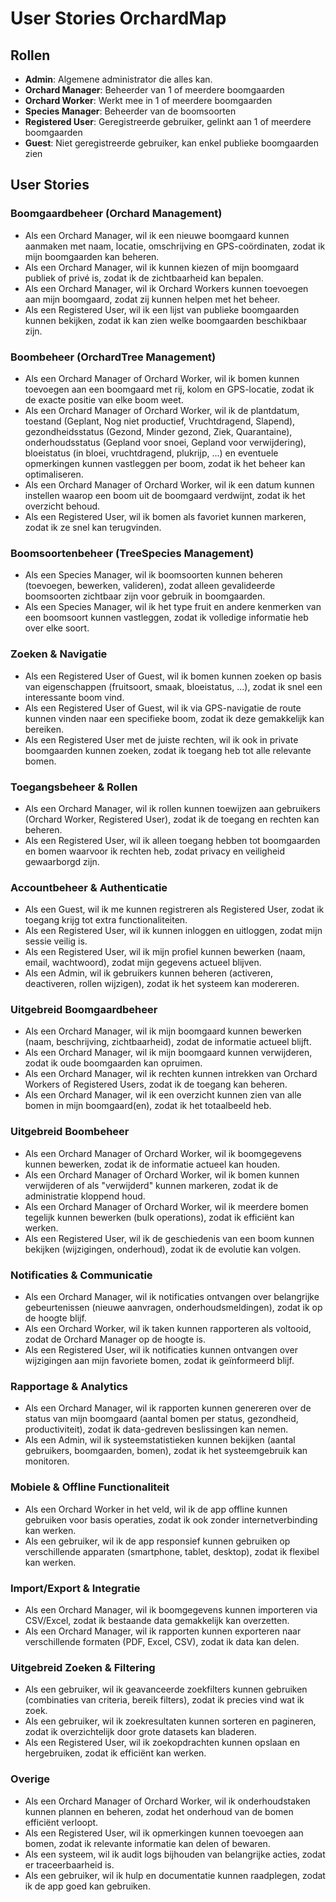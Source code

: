 # User Stories OrchardMap

## Rollen
- **Admin**: Algemene administrator die alles kan.
- **Orchard Manager**: Beheerder van 1 of meerdere boomgaarden
- **Orchard Worker**: Werkt mee in 1 of meerdere boomgaarden
- **Species Manager**: Beheerder van de boomsoorten
- **Registered User**: Geregistreerde gebruiker, gelinkt aan 1 of meerdere boomgaarden
- **Guest**: Niet geregistreerde gebruiker, kan enkel publieke boomgaarden zien

## User Stories

### Boomgaardbeheer (Orchard Management)
- Als een Orchard Manager, wil ik een nieuwe boomgaard kunnen aanmaken met naam, locatie, omschrijving en GPS-coördinaten, zodat ik mijn boomgaarden kan beheren.
- Als een Orchard Manager, wil ik kunnen kiezen of mijn boomgaard publiek of privé is, zodat ik de zichtbaarheid kan bepalen.
- Als een Orchard Manager, wil ik Orchard Workers kunnen toevoegen aan mijn boomgaard, zodat zij kunnen helpen met het beheer.
- Als een Registered User, wil ik een lijst van publieke boomgaarden kunnen bekijken, zodat ik kan zien welke boomgaarden beschikbaar zijn.

### Boombeheer (OrchardTree Management)
- Als een Orchard Manager of Orchard Worker, wil ik bomen kunnen toevoegen aan een boomgaard met rij, kolom en GPS-locatie, zodat ik de exacte positie van elke boom weet.
- Als een Orchard Manager of Orchard Worker, wil ik de plantdatum, toestand (Geplant, Nog niet productief, Vruchtdragend, Slapend), gezondheidsstatus (Gezond, Minder gezond, Ziek, Quarantaine), onderhoudsstatus (Gepland voor snoei, Gepland voor verwijdering), bloeistatus (in bloei, vruchtdragend, plukrijp, ...) en eventuele opmerkingen kunnen vastleggen per boom, zodat ik het beheer kan optimaliseren.
- Als een Orchard Manager of Orchard Worker, wil ik een datum kunnen instellen waarop een boom uit de boomgaard verdwijnt, zodat ik het overzicht behoud.
- Als een Registered User, wil ik bomen als favoriet kunnen markeren, zodat ik ze snel kan terugvinden.

### Boomsoortenbeheer (TreeSpecies Management)
- Als een Species Manager, wil ik boomsoorten kunnen beheren (toevoegen, bewerken, valideren), zodat alleen gevalideerde boomsoorten zichtbaar zijn voor gebruik in boomgaarden.
- Als een Species Manager, wil ik het type fruit en andere kenmerken van een boomsoort kunnen vastleggen, zodat ik volledige informatie heb over elke soort.

### Zoeken & Navigatie
- Als een Registered User of Guest, wil ik bomen kunnen zoeken op basis van eigenschappen (fruitsoort, smaak, bloeistatus, ...), zodat ik snel een interessante boom vind.
- Als een Registered User of Guest, wil ik via GPS-navigatie de route kunnen vinden naar een specifieke boom, zodat ik deze gemakkelijk kan bereiken.
- Als een Registered User met de juiste rechten, wil ik ook in private boomgaarden kunnen zoeken, zodat ik toegang heb tot alle relevante bomen.

### Toegangsbeheer & Rollen
- Als een Orchard Manager, wil ik rollen kunnen toewijzen aan gebruikers (Orchard Worker, Registered User), zodat ik de toegang en rechten kan beheren.
- Als een Registered User, wil ik alleen toegang hebben tot boomgaarden en bomen waarvoor ik rechten heb, zodat privacy en veiligheid gewaarborgd zijn.

### Accountbeheer & Authenticatie
- Als een Guest, wil ik me kunnen registreren als Registered User, zodat ik toegang krijg tot extra functionaliteiten.
- Als een Registered User, wil ik kunnen inloggen en uitloggen, zodat mijn sessie veilig is.
- Als een Registered User, wil ik mijn profiel kunnen bewerken (naam, email, wachtwoord), zodat mijn gegevens actueel blijven.
- Als een Admin, wil ik gebruikers kunnen beheren (activeren, deactiveren, rollen wijzigen), zodat ik het systeem kan modereren.

### Uitgebreid Boomgaardbeheer
- Als een Orchard Manager, wil ik mijn boomgaard kunnen bewerken (naam, beschrijving, zichtbaarheid), zodat de informatie actueel blijft.
- Als een Orchard Manager, wil ik mijn boomgaard kunnen verwijderen, zodat ik oude boomgaarden kan opruimen.
- Als een Orchard Manager, wil ik rechten kunnen intrekken van Orchard Workers of Registered Users, zodat ik de toegang kan beheren.
- Als een Orchard Manager, wil ik een overzicht kunnen zien van alle bomen in mijn boomgaard(en), zodat ik het totaalbeeld heb.

### Uitgebreid Boombeheer
- Als een Orchard Manager of Orchard Worker, wil ik boomgegevens kunnen bewerken, zodat ik de informatie actueel kan houden.
- Als een Orchard Manager of Orchard Worker, wil ik bomen kunnen verwijderen of als "verwijderd" kunnen markeren, zodat ik de administratie kloppend houd.
- Als een Orchard Manager of Orchard Worker, wil ik meerdere bomen tegelijk kunnen bewerken (bulk operations), zodat ik efficiënt kan werken.
- Als een Registered User, wil ik de geschiedenis van een boom kunnen bekijken (wijzigingen, onderhoud), zodat ik de evolutie kan volgen.

### Notificaties & Communicatie
- Als een Orchard Manager, wil ik notificaties ontvangen over belangrijke gebeurtenissen (nieuwe aanvragen, onderhoudsmeldingen), zodat ik op de hoogte blijf.
- Als een Orchard Worker, wil ik taken kunnen rapporteren als voltooid, zodat de Orchard Manager op de hoogte is.
- Als een Registered User, wil ik notificaties kunnen ontvangen over wijzigingen aan mijn favoriete bomen, zodat ik geïnformeerd blijf.

### Rapportage & Analytics
- Als een Orchard Manager, wil ik rapporten kunnen genereren over de status van mijn boomgaard (aantal bomen per status, gezondheid, productiviteit), zodat ik data-gedreven beslissingen kan nemen.
- Als een Admin, wil ik systeemstatistieken kunnen bekijken (aantal gebruikers, boomgaarden, bomen), zodat ik het systeemgebruik kan monitoren.

### Mobiele & Offline Functionaliteit
- Als een Orchard Worker in het veld, wil ik de app offline kunnen gebruiken voor basis operaties, zodat ik ook zonder internetverbinding kan werken.
- Als een gebruiker, wil ik de app responsief kunnen gebruiken op verschillende apparaten (smartphone, tablet, desktop), zodat ik flexibel kan werken.

### Import/Export & Integratie
- Als een Orchard Manager, wil ik boomgegevens kunnen importeren via CSV/Excel, zodat ik bestaande data gemakkelijk kan overzetten.
- Als een Orchard Manager, wil ik rapporten kunnen exporteren naar verschillende formaten (PDF, Excel, CSV), zodat ik data kan delen.

### Uitgebreid Zoeken & Filtering
- Als een gebruiker, wil ik geavanceerde zoekfilters kunnen gebruiken (combinaties van criteria, bereik filters), zodat ik precies vind wat ik zoek.
- Als een gebruiker, wil ik zoekresultaten kunnen sorteren en pagineren, zodat ik overzichtelijk door grote datasets kan bladeren.
- Als een Registered User, wil ik zoekopdrachten kunnen opslaan en hergebruiken, zodat ik efficiënt kan werken.

### Overige
- Als een Orchard Manager of Orchard Worker, wil ik onderhoudstaken kunnen plannen en beheren, zodat het onderhoud van de bomen efficiënt verloopt.
- Als een Registered User, wil ik opmerkingen kunnen toevoegen aan bomen, zodat ik relevante informatie kan delen of bewaren.
- Als een systeem, wil ik audit logs bijhouden van belangrijke acties, zodat er traceerbaarheid is.
- Als een gebruiker, wil ik hulp en documentatie kunnen raadplegen, zodat ik de app goed kan gebruiken.